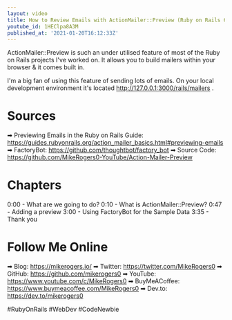 ```yaml
---
layout: video
title: How to Review Emails with ActionMailer::Preview (Ruby on Rails 6)
youtube_id: 1HEClpa8A3M
published_at: '2021-01-20T16:12:33Z'
---
```

ActionMailer::Preview is such an under utilised feature of most of the Ruby on Rails projects I've worked on. It allows you to build mailers within your browser & it comes built in.

I'm a big fan of using this feature of sending lots of emails. On your local development environment it's located http://127.0.0.1:3000/rails/mailers .

# Sources

➡ Previewing Emails in the Ruby on Rails Guide: https://guides.rubyonrails.org/action_mailer_basics.html#previewing-emails
➡ FactoryBot: https://github.com/thoughtbot/factory_bot
➡ Source Code: https://github.com/MikeRogers0-YouTube/Action-Mailer-Preview

# Chapters

0:00 - What are we going to do?
0:10 - What is ActionMailer::Preview?
0:47 - Adding a preview
3:00 - Using FactoryBot for the Sample Data
3:35 - Thank you

# Follow Me Online

➡ Blog: https://mikerogers.io/
➡ Twitter: https://twitter.com/MikeRogers0
➡ GitHub: https://github.com/mikerogers0
➡ YouTube: https://www.youtube.com/c/MikeRogers0
➡ BuyMeACoffee: https://www.buymeacoffee.com/MikeRogers0
➡ Dev.to: https://dev.to/mikerogers0

#RubyOnRails #WebDev #CodeNewbie